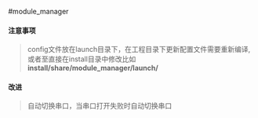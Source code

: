 #module_manager

#### 注意事项
> config文件放在launch目录下，在工程目录下更新配置文件需要重新编译,或者至直接在install目录中修改比如 **install/share/module_manager/launch/**

#### 改进
> 自动切换串口，当串口打开失败时自动切换串口
